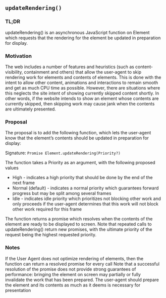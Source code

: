 ## `updateRendering()`

### TL;DR
updateRendering() is an asynchronous JavaScript function on Element which
requests that the rendering for the element be updated in preparation for
display.

### Motivation
The web includes a number of features and heuristics (such as
content-visibility, containment and others) that allow the user-agent to skip
rendering work for elements and contents of elements. This is done with the
intent to allow other content, animations and interactions to remain smooth and
get as much CPU time as possible. However, there are situations where this
neglects the site intent of showing currently skipped content shortly. In other
words, if the website intends to show an element whose contents are currently
skipped, then skipping work may cause jank when the contents are ultimately
presented.

### Proposal
The proposal is to add the following function, which lets the user-agent know
that the element’s contents should be updated in preparation for display:

Signature: `Promise Element.updateRendering(Priority?)`

The function takes a Priority as an argument, with the following proposed values

* High - indicates a high priority that should be done by the end of the next frame
* Normal (default) - indicates a normal priority which guarantees forward progress but may be split among several frames
* Idle - indicates idle priority which prioritizes not blocking other work and only proceeds if the user-agent determines that this work will not block other work required for this frame

The function returns a promise which resolves when the contents of the element
are ready to be displayed to screen.  Note that repeated calls to
updateRendering() return new promises, with the ultimate priority of the
request being the highest requested priority.

### Notes
If the User Agent does not optimize rendering of elements, then the
function can return a resolved promise for every call Note that a successful
resolution of the promise does not provide strong guarantees of performance:
bringing the element on screen may partially or fully invalidate the work that
has been prepared.  The user-agent should prepare the element and its contents
as much as it deems is necessary for presentation


